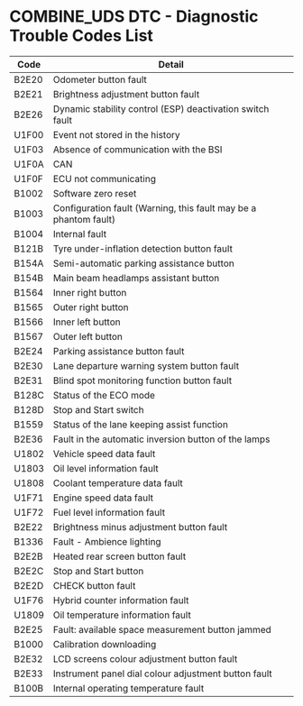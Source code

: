 # COMBINE_UDS DTC - Diagnostic Trouble Codes List

| Code | Detail |
| - | - |
| B2E20 | Odometer button fault |
| B2E21 | Brightness adjustment button fault |
| B2E26 | Dynamic stability control (ESP) deactivation switch fault |
| U1F00 | Event not stored in the history |
| U1F03 | Absence of communication with the BSI |
| U1F0A | CAN |
| U1F0F | ECU not communicating |
| B1002 | Software zero reset |
| B1003 | Configuration fault (Warning, this fault may be a phantom fault) |
| B1004 | Internal fault |
| B121B | Tyre under-inflation detection button fault |
| B154A | Semi-automatic parking assistance button |
| B154B | Main beam headlamps assistant button |
| B1564 | Inner right button |
| B1565 | Outer right button |
| B1566 | Inner left button |
| B1567 | Outer left button |
| B2E24 | Parking assistance button fault |
| B2E30 | Lane departure warning system button fault |
| B2E31 | Blind spot monitoring function button fault |
| B128C | Status of the ECO mode |
| B128D | Stop and Start switch |
| B1559 | Status of the lane keeping assist function |
| B2E36 | Fault in the automatic inversion button of the lamps |
| U1802 | Vehicle speed data fault |
| U1803 | Oil level information fault |
| U1808 | Coolant temperature data fault |
| U1F71 | Engine speed data fault |
| U1F72 | Fuel level information fault |
| B2E22 | Brightness minus adjustment button fault |
| B1336 | Fault - Ambience lighting |
| B2E2B | Heated rear screen button fault |
| B2E2C | Stop and Start button |
| B2E2D | CHECK button fault |
| U1F76 | Hybrid counter information fault |
| U1809 | Oil temperature information fault |
| B2E25 | Fault: available space measurement button jammed |
| B1000 | Calibration downloading |
| B2E32 | LCD screens colour adjustment button fault |
| B2E33 | Instrument panel dial colour adjustment button fault |
| B100B | Internal operating temperature fault |
